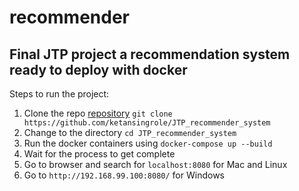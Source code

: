 # recommender
Final JTP project a recommendation system ready to deploy with docker
---
Steps to run the project:
1. Clone the repo [repository](https://github.com/ketansingrole/JTP_recommender_system) `git clone  https://github.com/ketansingrole/JTP_recommender_system`
2. Change to the directory `cd JTP_recommender_system`
3. Run the docker containers using `docker-compose up --build`
4. Wait for the process to get complete
5. Go to browser and search for `localhost:8080` for Mac and Linux
6. Go to `http://192.168.99.100:8080/` for Windows
